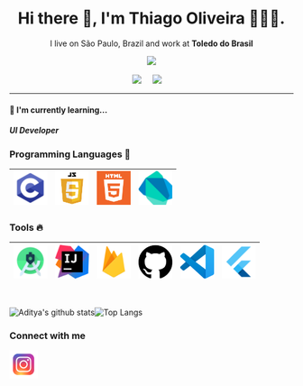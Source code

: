 <h1 align='center'> Hi there 👋, I'm Thiago Oliveira 👋🙋‍♂️. </h1>

<p align='center'>
 I live on São Paulo, Brazil and work at <b>Toledo do Brasil</b> 
</p>

<p align='center'>
  <a href="#"><img src="https://visitor-badge.glitch.me/badge?page_id=Thiagorost.Thiagorost??style=for-the-badge&logo=appveyor"></a>
</p>


<p align='center'>
  <a href="https://www.linkedin.com/in/thiago-oliveira-5b86b8140/"><img src="https://img.shields.io/badge/linkedin-%230077B5.svg?&style=for-the-badge&logo=linkedin&logoColor=white" /></a>&nbsp;&nbsp;&nbsp;&nbsp;
  <a href="mailto:thiagorst.oliveira@gmail.com?subject=Olá%20Thiago" target="_blank"><img src="https://img.shields.io/badge/gmail-%23D14836.svg?&style=for-the-badge&logo=gmail&logoColor=white" /></a>&nbsp;&nbsp;&nbsp;&nbsp;


</p>


<hr>

<h4>🌱 I'm currently learning...</h4>

<h5>UI Developer</h5>

### Programming Languages  :rocket:
|<img src="https://github.com/Thiagorost/ThiagoRost/blob/main/images/Programming_languages/c.png" width=60> | <img src="https://github.com/Thiagorost/ThiagoRost/blob/main/images/Programming_languages/javascript.png" width=60> | <img src="https://github.com/Thiagorost/ThiagoRost/blob/main/images/Programming_languages/logo-html-5.png" width=60> |<img src="https://github.com/Thiagorost/ThiagoRost/blob/main/images/Programming_languages/dart.png" width=60> |
|:---:|:---:|:---:|:---:|


### Tools :fire:
|<img src="https://github.com/Thiagorost/ThiagoRost/blob/main/images/tools/1200px-Android_Studio_icon.svg.png" width=60>| <img src="https://github.com/Thiagorost/ThiagoRost/blob/main/images/tools/intellij-idea_logo_300x300.png" width=60>|   <img src="https://github.com/Thiagorost/ThiagoRost/blob/main/images/tools/firebase.png" width=60> | <img src="https://github.com/Thiagorost/ThiagoRost/blob/main/images/tools/25231.svg" width=60> |<img src="https://github.com/Thiagorost/ThiagoRost/blob/main/images/tools/logo-stable.png" width=60> |<img src="https://github.com/Thiagorost/ThiagoRost/blob/main/images/tools/flutter.png" width=60> |
|:---:|:---:|:---:|:---:|:---:|:---:|

<br>

![Aditya's github stats](https://github-readme-stats.vercel.app/api?username=Thiagorost)![Top Langs](https://github-readme-stats.vercel.app/api/top-langs/?username=Thiagorost&layout=compact)

### Connect with me 
<a href="https://www.instagram.com/_thiago_tso/">
  <img align="left" alt="Thiago Oliveira Instagram" width="50px" src="https://github.com/Thiagorost/ThiagoRost/blob/main/images/connect_with_me_images/instagram.svg" />
</a>
